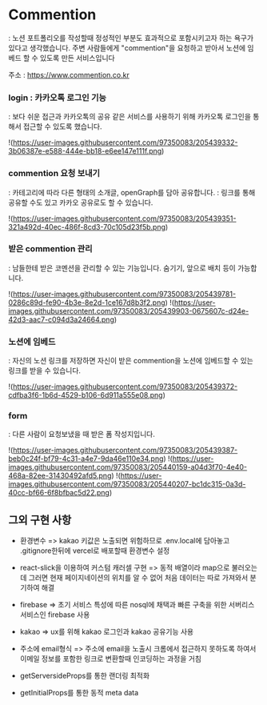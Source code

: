 # Commention

: 노션 포트폴리오를 작성할때 정성적인 부분도 효과적으로 포함시키고자 하는 욕구가 있다고 생각했습니다. 주변 사람들에게 "commention"을 요청하고 받아서 노션에 임베드 할 수 있도록 만든 서비스입니다

주소 : https://www.commention.co.kr

### login : 카카오톡 로그인 기능

: 보다 쉬운 접근과 카카오톡의 공유 같은 서비스를 사용하기 위해 카카오톡 로그인을 통해서 접근할 수 있도록 했습니다.

!(https://user-images.githubusercontent.com/97350083/205439332-3b06387e-e588-444e-bb18-e6ee147e111f.png)

### commention 요청 보내기

: 카테고리에 따라 다른 형태의 소개글, openGraph를 담아 공유합니다.
: 링크를 통해 공유할 수도 있고 카카오 공유로도 할 수 있습니다.

!(https://user-images.githubusercontent.com/97350083/205439351-321a492d-40ec-486f-8cd3-70c105d23f5b.png)

### 받은 commention 관리

: 남들한테 받은 코멘션을 관리할 수 있는 기능입니다. 숨기기, 앞으로 배치 등이 가능합니다.

!(https://user-images.githubusercontent.com/97350083/205439781-0286c89d-fe90-4b3e-8e2d-1ce167d8b3f2.png)
!(https://user-images.githubusercontent.com/97350083/205439903-0675607c-d24e-42d3-aac7-c094d3a24664.png)

### 노션에 임베드

: 자신의 노션 링크를 저장하면 자신이 받은 commention을 노션에 임베드할 수 있는 링크를 받을 수 있습니다.

!(https://user-images.githubusercontent.com/97350083/205439372-cdfba3f6-1b6d-4529-b106-6d911a555e08.png)

### form

: 다른 사람이 요청보냈을 때 받은 폼 작성지입니다.

!(https://user-images.githubusercontent.com/97350083/205439387-beb0c24f-bf79-4c31-a4e7-9da46e110e34.png)
!(https://user-images.githubusercontent.com/97350083/205440159-a04d3f70-4e40-468a-82ee-31430492afd5.png)
!(https://user-images.githubusercontent.com/97350083/205440207-bc1dc315-0a3d-40cc-bf66-6f8bfbac5d22.png)

## 그외 구현 사항

- 환경변수
  => kakao 키값은 노출되면 위험하므로 .env.local에 담아놓고 .gitignore한뒤에 vercel로 배포할때 환경변수 설정

- react-slick을 이용하여 커스텀 캐러셀 구현
  => 동적 배열이라 map으로 불러오는데 그러면 현재 페이지네이션의 위치를 알 수 없어 처음 데이터는 따로 가져와서 분기하여 해결

- firebase
  => 초기 서비스 특성에 따른 nosql에 채택과 빠른 구축을 위한 서버리스 서비스인 firebase 사용

- kakao
  => ux를 위해 kakao 로그인과 kakao 공유기능 사용

- 주소에 email형식
  => 주소에 email을 노출시 크롬에서 접근하지 못하도록 하여서 이메일 정보를 포함한 링크로 변환할때 인코딩하는 과정을 거침

- getServersideProps를 통한 랜더링 최적화

- getInitialProps를 통한 동적 meta data
